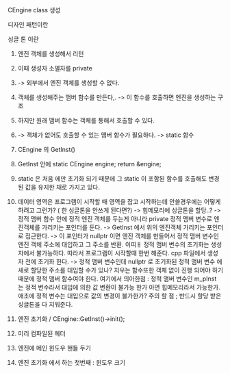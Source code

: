 CEngine class 생성

디자인 패턴이란 

싱글 톤 이란


1. 엔진 객체를 생성해서 리턴
2. 이때 생성자 소멸자를 private 
3. -> 외부에서 엔진 객체를 생성할 수 없다.
4. 객체를 생성해주는 맴버 함수를 만든다,. -> 이 함수를 호출하면  엔진을 생성하는 구조
5. 하지만 원래 맴버 함수는 객체를 통해서 호출할 수 있다.
6. -> 객체가 없어도 호출할 수 있는 맴버 함수가 필요하다. -> static 함수
7. CEngine 의 GetInst()
8. GetInst 안에 static CEngine engine; return &engine;
9. static 은 처음 에만 초기화 되기 때문에 그 static 이 포함된 함수를 호출해도  변경된 값을 유지한 채로 가지고 있다.
10. 데이터 영역은 프로그램이 시작할 때 영역을 잡고 시작하는데 안쓸경우에는 어떻게 하려고 그런가? ( 한 싱글톤을 안쓰게 된다면?) -> 힙메모리에 싱글톤을 할당..? -> 정적 맴버 함수 안에 정적 엔진 객체를 두는게 아니라 private 정적 맴버 변수로 엔진객체를 가리키는 포인터를 둔다. -> GetInst 에서 위의 엔진객체 가리키는 포인터로 접근한다. -> 이 포인터가  nullptr 이면 엔진 객체를 만들어서 정적 맴버 변수인 엔진 객체 주소에 대입하고  그 주소를 반환.
이띠ㅐ 정적 맴버 변수의 초기화는 생성자에서 불가능하다. 따라서 프로그램이 시작할때 한번 해준다. cpp 파일에서 생성자 전에 초기화 한다. -> 정적 맴버 변수인데 nullptr 로 초기화된 정적 맴버 변수 에  새로 할당한 주소를 대입할 수가 있나?
지우는 함수또한 객체 없이 진행 되어야 하기 때문에 정적 맴버 함수여야 한다.
여기에서 의아한점
:  정적 맴버 변수인 m_pInst 는 정적 변수라서 대입에 의한 값 변환이 불가능 한가 아면 힙메모리라서 가능한가. 애초에 정적 변수는 대입으로 값의 변경이 불가한가?
주의 할 점 ; 반드시 할당 받은 싱글톤을 다 지워준다.

11. 엔진 초기화 / CEngine::GetInst()->init();
12. 미리 컴파일된 헤더
13. 엔진에 메인 윈도우 핸들 두기
14. 엔진 초기화 에서 하는 첫번째 : 윈도우 크기 
